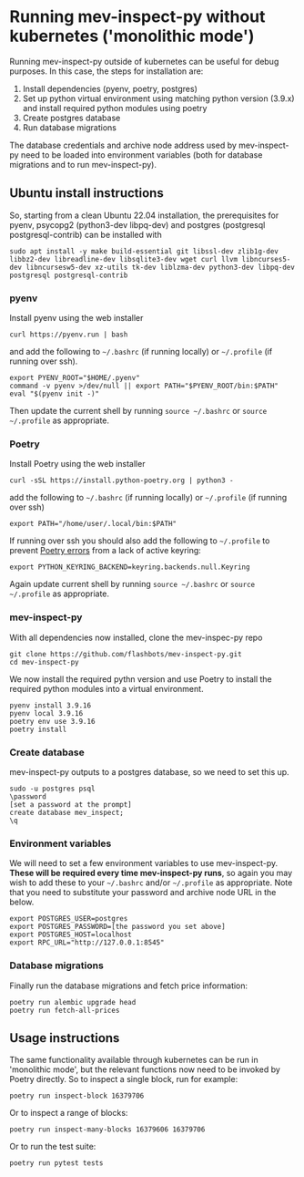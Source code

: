 # Running mev-inspect-py without kubernetes ('monolithic mode')

Running mev-inspect-py outside of kubernetes can be useful for debug purposes. In this case, the steps for installation are:
1. Install dependencies (pyenv, poetry, postgres)
1. Set up python virtual environment using matching python version (3.9.x) and install required python modules using poetry
1. Create postgres database
1. Run database migrations

The database credentials and archive node address used by mev-inspect-py need to be loaded into environment variables (both for database migrations and to run mev-inspect-py).

## Ubuntu install instructions

So, starting from a clean Ubuntu 22.04 installation, the prerequisites for pyenv, psycopg2 (python3-dev libpq-dev) and postgres (postgresql postgresql-contrib) can be installed with

`sudo apt install -y make build-essential git libssl-dev zlib1g-dev libbz2-dev libreadline-dev libsqlite3-dev wget curl llvm libncurses5-dev libncursesw5-dev xz-utils tk-dev liblzma-dev python3-dev libpq-dev postgresql postgresql-contrib`

### pyenv
Install pyenv using the web installer

`curl https://pyenv.run | bash`

and add the following to `~/.bashrc` (if running locally) or `~/.profile` (if running over ssh).

```
export PYENV_ROOT="$HOME/.pyenv"
command -v pyenv >/dev/null || export PATH="$PYENV_ROOT/bin:$PATH"
eval "$(pyenv init -)"
```

Then update the current shell by running `source ~/.bashrc` or `source ~/.profile` as appropriate.

### Poetry

Install Poetry using the web installer

`curl -sSL https://install.python-poetry.org | python3 -`

add the following to `~/.bashrc` (if running locally) or `~/.profile` (if running over ssh)

`export PATH="/home/user/.local/bin:$PATH"`

If running over ssh you should also add the following to `~/.profile` to prevent [Poetry errors](https://github.com/python-poetry/poetry/issues/1917) from a lack of active keyring:

`export PYTHON_KEYRING_BACKEND=keyring.backends.null.Keyring`

Again update current shell by running `source ~/.bashrc` or `source ~/.profile` as appropriate.

### mev-inspect-py

With all dependencies now installed, clone the mev-inspec-py repo
```
git clone https://github.com/flashbots/mev-inspect-py.git
cd mev-inspect-py
```
We now install the required pythn version and use Poetry to install the required python modules into a virtual environment. 

```
pyenv install 3.9.16
pyenv local 3.9.16
poetry env use 3.9.16
poetry install
```

### Create database
mev-inspect-py outputs to a postgres database, so we need to set this up.
```
sudo -u postgres psql
\password
[set a password at the prompt]
create database mev_inspect;
\q
``` 
### Environment variables
We will need to set a few environment variables to use mev-inspect-py. **These will be required every time mev-inspect-py runs**, so again you may wish to add these to your `~/.bashrc` and/or `~/.profile` as appropriate. Note that you need to substitute your password and archive node URL in the below.
```
export POSTGRES_USER=postgres
export POSTGRES_PASSWORD=[the password you set above]
export POSTGRES_HOST=localhost
export RPC_URL="http://127.0.0.1:8545"
```
### Database migrations
Finally run the database migrations and fetch price information:

```
poetry run alembic upgrade head
poetry run fetch-all-prices
```

## Usage instructions
The same functionality available through kubernetes can be run in 'monolithic mode', but the relevant functions now need to be invoked by Poetry directly. So to inspect a single block, run for example:

`poetry run inspect-block 16379706`

Or to inspect a range of blocks:

`poetry run inspect-many-blocks 16379606 16379706`

Or to run the test suite:

`poetry run pytest tests`

